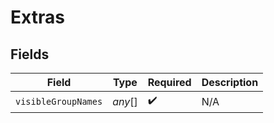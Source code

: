 # Extras


## Fields

| Field               | Type                | Required            | Description         |
| ------------------- | ------------------- | ------------------- | ------------------- |
| `visibleGroupNames` | *any*[]             | :heavy_check_mark:  | N/A                 |